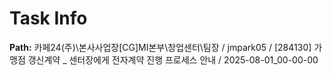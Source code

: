 # Task Info

**Path:** 카페24(주)\본사사업장\[CG]MI본부\창업센터\팀장 / jmpark05 / [284130] 가맹점 갱신계약 _ 센터장에게 전자계약 진행 프로세스 안내 / 2025-08-01_00-00-00

